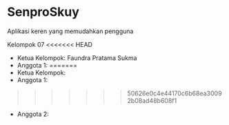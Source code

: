 # SenproSkuy
Aplikasi keren yang memudahkan pengguna

Kelompok 07
<<<<<<< HEAD
- Ketua Kelompok: Faundra Pratama Sukma
- Anggota 1:
=======
- Ketua Kelompok: 
- Anggota 1: 
>>>>>>> 50626e0c4e44170c6b68ea30092b08ad48b608f1
- Anggota 2: 
